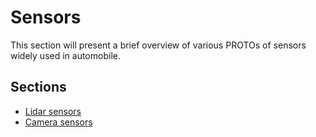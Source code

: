 # Sensors

This section will present a brief overview of various PROTOs of sensors widely
used in automobile.

## Sections
- [Lidar sensors](lidar-sensors.md)
- [Camera sensors](camera-sensors.md)
